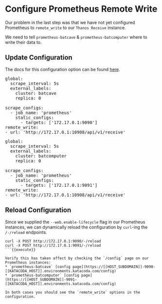 # Configure Prometheus Remote Write

Our problem in the last step was that we have not yet configured Prometheus to `remote_write` to our `Thanos Receive` instance.

We need to tell `prometheus-batcave` & `prometheus-batcomputer` where to write their data to.

## Update Configuration

The docs for this configuration option can be found [here](https://prometheus.io/docs/prometheus/latest/configuration/configuration/#remote_write).

<pre class="file" data-filename="prometheus-batcave.yaml" data-target="replace">
global:
  scrape_interval: 5s
  external_labels:
    cluster: batcave
    replica: 0

scrape_configs:
  - job_name: 'prometheus'
    static_configs:
      - targets: ['172.17.0.1:9090']
remote_write:
- url: 'http://172.17.0.1:10908/api/v1/receive'
</pre>

<pre class="file" data-filename="prometheus-batcomputer.yaml" data-target="replace">
global:
  scrape_interval: 5s
  external_labels:
    cluster: batcomputer
    replica: 0

scrape_configs:
  - job_name: 'prometheus'
    static_configs:
      - targets: ['172.17.0.1:9091']
remote_write:
- url: 'http://172.17.0.1:10908/api/v1/receive'
</pre>

## Reload Configuration

Since we supplied the `--web.enable-lifecycle` flag in our Prometheus instances, we can dynamically reload the configuration by `curl`-ing the `/-/reload` endpoints.

```
curl -X POST http://172.17.0.1:9090/-/reload
curl -X POST http://172.17.0.1:9091/-/reload
```{{execute}}

Verify this has taken affect by checking the `/config` page on our Prometheus instances:
* `prometheus-batcave` [config page](https://[[HOST_SUBDOMAIN]]-9090-[[KATACODA_HOST]].environments.katacoda.com/config)
* `prometheus-batcomputer` [config page](https://[[HOST_SUBDOMAIN]]-9091-[[KATACODA_HOST]].environments.katacoda.com/config)

In both cases you should see the `remote_write` options in the configuration.